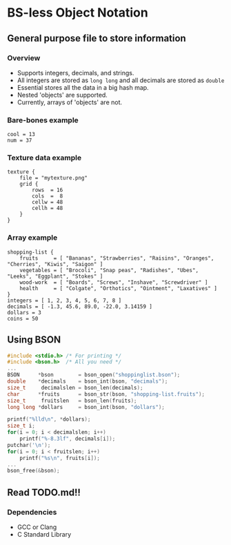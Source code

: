 # BS-less Object Notation
## General purpose file to store information
### Overview
- Supports integers, decimals, and strings.
- All integers are stored as `long long` and all decimals are stored as `double`
- Essential stores all the data in a big hash map.
- Nested 'objects' are supported.
- Currently, arrays of 'objects' are not.
### Bare-bones example
```
cool = 13
num = 37
```
### Texture data example
```
texture {
    file = "mytexture.png"
    grid {
        rows  = 16
        cols  =  8
        cellw = 48
        cellh = 48
    }
}
```
### Array example
```
shopping-list {
    fruits     = [ "Bananas", "Strawberries", "Raisins", "Oranges", "Cherries", "Kiwis", "Saigon" ]
    vegetables = [ "Brocoli", "Snap peas", "Radishes", "Ubes", "Leeks", "Eggplant", "Stokes" ]
    wood-work  = [ "Boards", "Screws", "Inshave", "Screwdriver" ]
    health     = [ "Colgate", "Orthotics", "Ointment", "Laxatives" ]
}
integers = [ 1, 2, 3, 4, 5, 6, 7, 8 ]
decimals = [ -1.3, 45.6, 89.0, -22.0, 3.14159 ]
dollars = 3
coins = 50
```
## Using BSON
```c
#include <stdio.h> /* For printing */
#include <bson.h>  /* All you need */
...
BSON      *bson        = bson_open("shoppinglist.bson");
double    *decimals    = bson_int(bson, "decimals");
size_t     decimalslen = bson_len(decimals);
char      *fruits      = bson_str(bson, "shopping-list.fruits");
size_t     fruitslen   = bson_len(fruits);
long long *dollars     = bson_int(bson, "dollars");

printf("%lld\n", *dollars);
size_t i;
for(i = 0; i < decimalslen; i++)
    printf("%-8.3lf", decimals[i]);
putchar('\n');
for(i = 0; i < fruitslen; i++)
    printf("%s\n", fruits[i]);
...
bson_free(&bson);
```
## Read TODO.md!!
### Dependencies
- GCC or Clang
- C Standard Library


